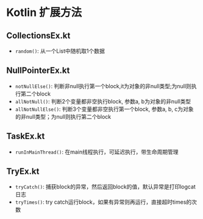 # Kotlin 扩展方法

## CollectionsEx.kt
- `random()`: 从一个List中随机取1个数据

## NullPointerEx.kt
- `notNullElse()`: 判断非null执行第一个block,it为对象的非null类型;为null则执行第二个block
- `allNotNull()`: 判断2个变量都非空执行block, 参数a, b为对象的非null类型
- `allNotNullElse()`: 判断3个变量都非空执行第一个block, 参数a, b, c为对象的非null类型；为null则执行第二个block


## TaskEx.kt
- `runInMainThread()`: 在main线程执行，可延迟执行，带生命周期管理

## TryEx.kt
- `tryCatch()`: 捕获block的异常，然后返回block的值，默认异常是打印logcat日志
- `tryTimes()`: try catch运行block，如果有异常则再运行，直接超时times的次数